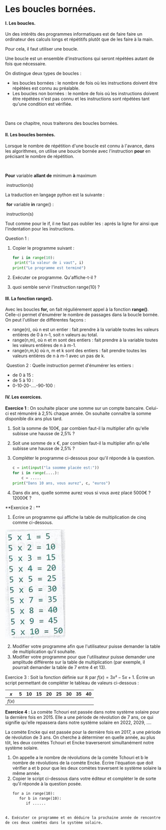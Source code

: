 # Les boucles bornées.

#### I. Les boucles.

Un des intérêts des programmes informatiques est de faire faire un ordinateur des calculs longs et répétitifs plutôt que de les faire à la main. 	

Pour cela, il faut utiliser une boucle. 

Une boucle est un ensemble d'instructions qui seront répétées autant de fois que nécessaire.

On distingue deux types de boucles :

- les boucles bornées : le nombre de fois où les instructions doivent être répétées est connu au préalable.
- Les boucles non bornées : le nombre de fois où les instructions doivent être répétées n'est pas connu et les instructions sont répétées tant qu'une condition est vérifiée.  	

​	

Dans ce chapitre, nous traiterons des boucles bornées. 



#### II. Les boucles bornées.

Lorsque le nombre de répétition d'une boucle est connu à l'avance, dans les algorithmes,  on utilise une boucle bornée avec l'instruction **pour** en précisant le nombre de répétition.  		

​	

**Pour** variable **allant de** minimum **à** maximum

​	instruction(s)



La traduction en langage python est la suivante :

​	**for** variable **in** range() :

​		instruction(s)



Tout comme pour le if, il ne faut pas oublier les : aprés la ligne for ainsi que l'indentation pour les instructions.



Question 1 :

1. Copier le programme suivant :

   ```python
   for i in range(10):
   	print("la valeur de i vaut", i)
   print("Le programme est terminé")
   ```

2. Exécuter ce programme. Qu'affiche-t-il ?

3. quoi semble servir l'instruction range(10) ? 		

#### III. La fonction range().

Avec les boucles **for,** on fait réguliérement appel à la fonction **range()**. Celle-ci permet d'énumérer le nombre de passages dans la boucle bornée. On peut l'utiliser de différentes façons :

- range(n), où n est un entier :  fait prendre à la variable toutes les valeurs entières de 0 à n-1, soit n valeurs au total.
- range(n,m), où n et m sont des entiers : fait prendre à la variable toutes les valeurs entières de n à m-1.
- range(n,m,k) où n, m et k sont des entiers : fait prendre toutes les valeurs entières de n à m-1 avec un pas de k.  		



​	Question 2 : Quelle instruction permet d'énumérer les entiers :

- de 0 à 15 :  
- de 5 à 10 :
- 0-10-20-....-90-100 : 	



#### IV. Les exercices.

**Exercice 1** : On souhaite placer une somme sur un compte bancaire. Celui-ci est  rémunéré à 2,5% chaque année. On souhaite connaître la somme disponible dix ans plus tard. 

1. Soit la somme de 100€, par combien faut-il la multiplier afin qu'elle subisse une hausse de 2,5% ?

2. Soit une somme de x €, par combien faut-il la multiplier afin qu'elle subisse une hausse de 2,5% ?

3. Compléter le programme  ci-dessous pour qu'il réponde à la question.

   ```python
   c = int(input("la soomme placée est:"))
   for i in range(....):
       c = .....
   print("Dans 10 ans, vous aurez", c, "euros")
   ```

   

4. Dans dix ans, quelle somme aurez vous si vous avez placé 5000€ ? 12000€ ?  



**Exercice 2 : **

1. Écrire un programme qui affiche la table de multiplication de cinq comme ci-dessous. 

![](/Python/IMG/table_multiplication.jpg)

2. Modifier votre programme afin que l'utilisateur puisse demander la table de multiplication qu'il souhaite.
3. Modifier votre programme pour que l'utilisateur puisse demander une amplitude différente sur la table de multiplication (par exemple, il pourrait demander la table de 7 entre 4 et 13).  



Exercice 3 : Soit  la fonction définie sur ℝ par $f(x)=3x²-5x+1$. Écrire un script permettant de compléter le tableau de valeurs ci-dessous : 

| $x$    | 5    | 10   | 15   | 20   | 25   | 30   | 35   | 40   |
| ------ | ---- | ---- | ---- | ---- | ---- | ---- | ---- | ---- |
| $f(x)$ |      |      |      |      |      |      |      |      |



**Exercice 4 :** La comète Tchouri est passée dans notre système solaire pour la dernière fois en 2015. Elle a une période de révolution de 7 ans, ce qui signifie qu'elle repassera dans notre système solaire en 2022, 2029, ….

La comète Encke qui est passée pour la dernière fois en 2017, a  une période de révolution de 3 ans. On cherche à déterminer en quelle année, au plus tôt, les deux comètes Tchouri et Encke traverseront simultanément notre système solaire. 

1. On appelle a le nombre de révolutions de la comète Tchouri et b le nombre de révolutions de la comète Encke. Écrire l'équation que doit vérifier a et b pour que les deux comètes traversent le système solaire la même année.
2. Copier le script ci-dessous dans votre éditeur et compléter le de sorte qu'il réponde à la question posée.
   ```
   for a in range(10):
      for b in range(10):
         if ......
  ```

4. Exécuter ce programme et en déduire la prochaine année de rencontre de ces deux comètes dans le système solaire.
